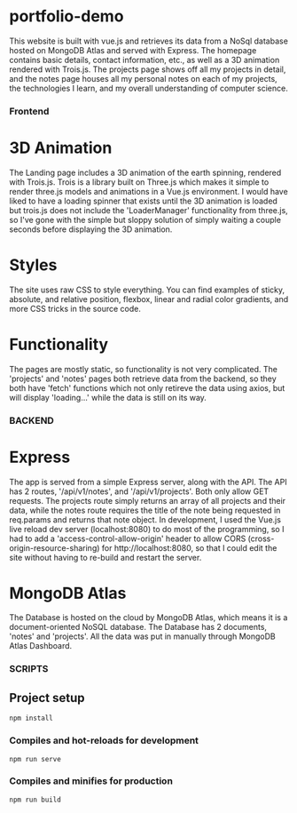 # portfolio-demo

This website is built with vue.js and retrieves its data from a NoSql database hosted on MongoDB Atlas and served with Express. The homepage contains basic details, contact information, etc., as well as a 3D animation rendered with Trois.js. The projects page shows off all my projects in detail, and the notes page houses all my personal notes on each of my projects, the technologies I learn, and my overall understanding of computer science.

### Frontend ###

# 3D Animation #
The Landing page includes a 3D animation of the earth spinning, rendered with Trois.js. Trois is a library built on Three.js which makes it simple to render three.js models and animations in a Vue.js environment.
I would have liked to have a loading spinner that exists until the 3D animation is loaded but trois.js does not include the 'LoaderManager' functionality from three.js, so I've gone with the simple but sloppy solution of simply waiting a couple seconds before displaying the 3D animation. 

# Styles #
The site uses raw CSS to style everything. You can find examples of sticky, absolute, and relative position, flexbox, linear and radial color gradients, and more CSS tricks in the source code. 


# Functionality #
The pages are mostly static, so functionality is not very complicated. The 'projects' and 'notes' pages both retrieve data from the backend, so they both have 'fetch' functions which not only retireve the data using axios, but will display 'loading...' while the data is still on its way.





### BACKEND ###

# Express #
The app is served from a simple Express server, along with the API. The API has 2 routes, '/api/v1/notes', and '/api/v1/projects'. Both only allow GET requests. The projects route simply returns an array of all projects and their data, while the notes route requires the title of the note being requested in req.params and returns that note object. In development, I used the Vue.js live reload dev server (localhost:8080) to do most of the programming, so I had to add a 'access-control-allow-origin' header to allow CORS (cross-origin-resource-sharing) for http://localhost:8080, so that I could edit the site without having to re-build and restart the server.

# MongoDB Atlas # 
The Database is hosted on the cloud by MongoDB Atlas, which means it is a document-oriented NoSQL database. The Database has 2 documents, 'notes' and 'projects'. All the data was put in manually through MongoDB Atlas Dashboard. 





### SCRIPTS ###
## Project setup
```
npm install
```

### Compiles and hot-reloads for development
```
npm run serve
```

### Compiles and minifies for production
```
npm run build
```